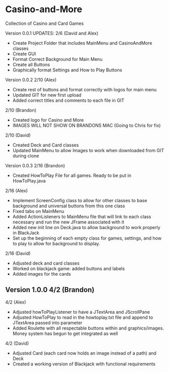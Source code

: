 # Casino-and-More
Collection of Casino and Card Games


Version 0.0.1
UPDATES:
2/6 (David and Alex)
- Create Project Folder that includes MainMenu and CasinoAndMore classes
- Create GUI
- Format Correct Background for Main Menu
- Create all Buttons
- Graphically format Settings and How to Play Buttons

Version 0.0.2
2/10 (Alex)
- Create rest of buttons and format correctly with logos for main menu
- Updated GIT for new first upload
- Added correct titles and comments to each file in GIT

2/10 (Brandon)
- Created logo for Casino and More
- IMAGES WILL NOT SHOW ON BRANDONS MAC (Going to Chris for fix)

2/10 (David)
- Created Deck and Card classes
- Updated MainMenu to allow Images to work when downloaded from GIT during clone

Version 0.0.3
2/16 (Brandon)
- Created HowToPlay File for all games. Ready to be put in HowToPlay.java

2/16 (Alex)
- Implement ScreenConfig class to allow for other classes to base background and universal buttons from this one class
- Fixed tabs on MainMenu
- Added ActionListeners to MainMenu file that will link to each class necessary and run the new JFrame associated with it
- Added new init line on Deck.java to allow background to work properly in BlackJack
- Set up the beginning of each empty class for games, settings, and how to play to allow for background to display.

2/16 (David)
- Adjusted deck and card classes
- Worked on blackjack game: added buttons and labels
- Added images for the cards

Version 1.0.0
4/2 (Brandon)
-

4/2 (Alex)
- Adjusted howToPlayListener to have a JTextArea and JScrollPane
- Adjusted HowToPlay to read in the howtoplay.txt file and append to JTextArea passed into parameter
- Added Roulette with all respectable buttons within and graphics/images. Money system has begun to get integrated as well

4/2 (David)
- Adjusted Card (each card now holds an image instead of a path) and Deck
- Created a working version of Blackjack with functional requirements
